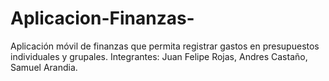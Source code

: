 # Aplicacion-Finanzas-
Aplicación móvil de finanzas que permita registrar gastos en presupuestos individuales y grupales. 
    Integrantes: Juan Felipe Rojas, Andres Castaño, Samuel Arandia.
